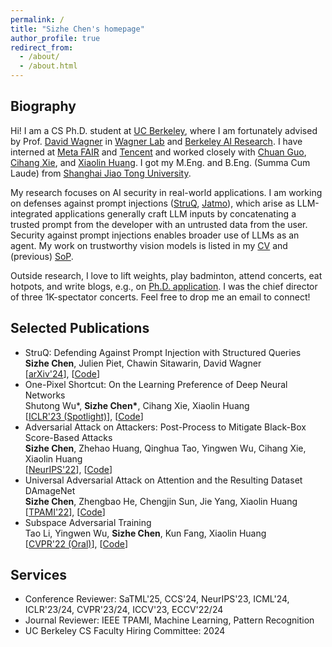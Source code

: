 ```yaml
---
permalink: /
title: "Sizhe Chen's homepage"
author_profile: true
redirect_from: 
  - /about/
  - /about.html
---
```


  
Biography
------
Hi! I am a CS Ph.D. student at [UC Berkeley](https://eecs.berkeley.edu), where I am fortunately advised by Prof. [David Wagner](https://people.eecs.berkeley.edu/~daw) in [Wagner Lab](https://wagner-group.github.io) and [Berkeley AI Research](https://bair.berkeley.edu). I have interned at [Meta FAIR](https://ai.meta.com/research) and [Tencent](https://www.tencent.com/en-us) and worked closely with [Chuan Guo](https://sites.google.com/view/chuanguo), [Cihang Xie](https://cihangxie.github.io), and [Xiaolin Huang](http://www.pami.sjtu.edu.cn/en/xiaolin). I got my M.Eng. and B.Eng. (Summa Cum Laude) from [Shanghai Jiao Tong University](http://en.sjtu.edu.cn). 

My research focuses on AI security in real-world applications. I am working on defenses against prompt injections ([StruQ](http://arxiv.org/abs/2402.06363), [Jatmo](https://arxiv.org/abs/2312.17673)), which arise as LLM-integrated applications generally craft LLM inputs by concatenating a trusted prompt from the developer with an untrusted data from the user. Security against prompt injections enables broader use of LLMs as an agent. My work on trustworthy vision models is listed in my [CV](https://drive.google.com/file/d/1UmHL5TfvXIGuNRIPX9DHT_LwRCu1Hkf1/view?usp=sharing) and (previous) [SoP](https://drive.google.com/file/d/1nmocMJFOmw_5_N1roe96Vszhhg7zhaZS/view?usp=sharing). 

Outside research, I love to lift weights, play badminton, attend concerts, eat hotpots, and write blogs, e.g., on [Ph.D. application](https://zhuanlan.zhihu.com/p/633879303). I was the chief director of three 1K-spectator concerts. Feel free to drop me an email to connect!


Selected Publications
------
+ StruQ: Defending Against Prompt Injection with Structured Queries <br/> **Sizhe Chen**, Julien Piet, Chawin Sitawarin, David Wagner <br/> [[arXiv'24](http://arxiv.org/abs/2402.06363)], [[Code](https://github.com/Sizhe-Chen/StruQ)]
+ One-Pixel Shortcut: On the Learning Preference of Deep Neural Networks <br/> Shutong Wu\*, **Sizhe Chen\***, Cihang Xie, Xiaolin Huang <br/> [[ICLR'23 (Spotlight)](https://openreview.net/forum?id=p7G8t5FVn2h)], [[Code](https://github.com/cychomatica/One-Pixel-Shotcut)]
+ Adversarial Attack on Attackers: Post-Process to Mitigate Black-Box Score-Based Attacks <br/> **Sizhe Chen**, Zhehao Huang, Qinghua Tao, Yingwen Wu, Cihang Xie, Xiaolin Huang <br/> [[NeurIPS'22](https://openreview.net/forum?id=7hhH95QKKDX)], [[Code](https://github.com/Sizhe-Chen/AAA)]
+ Universal Adversarial Attack on Attention and the Resulting Dataset DAmageNet <br/> **Sizhe Chen**, Zhengbao He, Chengjin Sun, Jie Yang, Xiaolin Huang <br/> [[TPAMI'22](https://ieeexplore.ieee.org/document/9238430)], [[Code](https://github.com/Sizhe-Chen/DAmageNet)]
+ Subspace Adversarial Training <br/> Tao Li, Yingwen Wu, **Sizhe Chen**, Kun Fang, Xiaolin Huang <br/> [[CVPR'22 (Oral)](https://openaccess.thecvf.com/content/CVPR2022/html/Li_Subspace_Adversarial_Training_CVPR_2022_paper)], [[Code](https://github.com/nblt/Sub-AT)]


Services
------
+ Conference Reviewer: SaTML'25, CCS'24, NeurIPS'23, ICML'24, ICLR'23/24, CVPR'23/24, ICCV'23, ECCV'22/24
+ Journal Reviewer: IEEE TPAMI, Machine Learning, Pattern Recognition
+ UC Berkeley CS Faculty Hiring Committee: 2024
